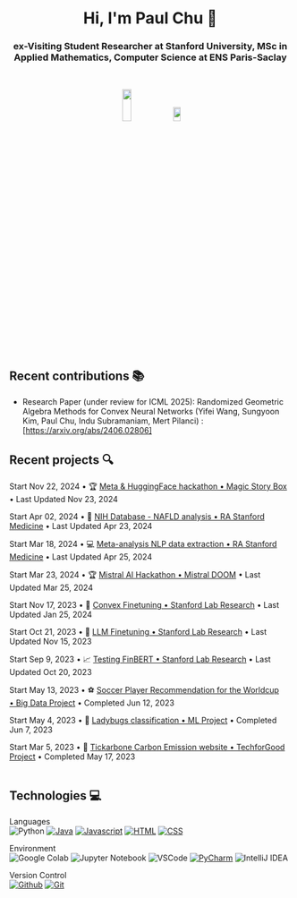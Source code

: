 <h1 align="center"> Hi, I'm Paul Chu 👋 </h1>

<h3 align="center">ex-Visiting Student Researcher at Stanford University, MSc in Applied Mathematics, Computer Science at ENS Paris-Saclay</h3><br>

<p align="center">
  
<img src=https://github.com/user-attachments/assets/a4bd7548-d6b7-44be-b19b-f029db8cec68  width="18%" height="12%">

<!--- <img src= https://github.com/PuchToTalk/PuchToTalk/assets/90144938/bd200be5-65de-4663-afeb-b4a2924a1c5e width="18%" height="9%"> -->

<img src= https://github.com/PuchToTalk/PuchToTalk/assets/90144938/e484dbba-1944-4bfc-9c0d-2020dc0188fd width="16%" height="8%">
</p> 

## Recent contributions 📚 

- Research Paper (under review for ICML 2025): Randomized Geometric Algebra Methods for Convex Neural Networks (Yifei Wang, Sungyoon Kim, Paul Chu, Indu Subramaniam, Mert Pilanci) : [https://arxiv.org/abs/2406.02806]



## Recent projects 🔍

Start Nov 22, 2024 • 🏆 [Meta & HuggingFace hackathon • Magic Story Box](https://github.com/PuchToTalk/ConsumerEdgeHackaton) • Last Updated Nov 23, 2024<br>

Start Apr 02, 2024 • 🧬 [NIH Database - NAFLD analysis • RA Stanford Medicine](https://github.com/PuchToTalk/NAFLD-analysis) • Last Updated Apr 23, 2024<br>

Start Mar 18, 2024 • 💻 [Meta-analysis NLP data extraction • RA Stanford Medicine](https://github.com/PuchToTalk/Meta-Analysis-extraction) • Last Updated Apr 25, 2024<br>

Start Mar 23, 2024 • 🏆 [Mistral AI Hackathon • Mistral DOOM](https://github.com/PuchToTalk/DOOM-MistralAI) • Last Updated Mar 25, 2024<br>

Start Nov 17, 2023 • 🐍 [Convex Finetuning • Stanford Lab Research](https://github.com/PuchToTalk/Convex-Finetuning) • Last Updated Jan 25, 2024<br>

Start Oct 21, 2023 • 🦙 [LLM Finetuning • Stanford Lab Research](https://github.com/PuchToTalk/LLM) • Last Updated Nov 15, 2023<br>

Start Sep 9, 2023 • 📈 [Testing FinBERT • Stanford Lab Research](https://github.com/PuchToTalk/FinBERT) • Last Updated Oct 20, 2023<br>

Start May 13, 2023 • ⚽️ [Soccer Player Recommendation for the Worldcup • Big Data Project](https://github.com/PuchToTalk/Football_WorldCup_Recommendation) • Completed Jun 12, 2023<br>   

Start May 4, 2023 • 🐞 [Ladybugs classification • ML Project](https://github.com/PuchToTalk/Ladybug_project) • Completed Jun 7, 2023<br>

Start Mar 5, 2023 • 🥕 [Tickarbone Carbon Emission website • TechforGood Project](https://github.com/PuchToTalk/Tickarbone) • Completed May 17, 2023<br><br>







## Technologies 💻

Languages<br>
![Python](https://img.shields.io/badge/Python-000?style=for-the-badge&logo=python&logoColor=#3776AB) [![Java](https://img.shields.io/badge/Java-000?style=for-the-badge&logo=coffeescript&logoColor=#2F2625)](#)  [![Javascript](https://img.shields.io/badge/-Javascript-000?style=for-the-badge&logo=javascript)](#) [![HTML](https://img.shields.io/badge/-HTML-000?style=for-the-badge&logo=html5)](#) [![CSS](https://img.shields.io/badge/-CSS-000?style=for-the-badge&logo=css3&logoColor=1572B6)](#) 

Environment<br>
![Google Colab](https://img.shields.io/badge/Google%20Colab%20-black?style=for-the-badge&logo=googlecolab&logoColor=#F9AB00) ![Jupyter Notebook](https://img.shields.io/badge/Jupyter%20Notebook%20-black?style=for-the-badge&logo=jupyter&logoColor=#F37626) ![VSCode](https://img.shields.io/badge/-VSCode-000?style=for-the-badge&logo=visualstudiocode&logoColor=007ACC) [![PyCharm](https://img.shields.io/badge/-PyCharm-000?style=for-the-badge&logo=PyCharm&logoColor=green)](#) ![IntelliJ IDEA](https://img.shields.io/badge/-intellij-000?style=for-the-badge&logo=intellijidea&logoColor=pink)

Version Control <br>
[![Github](https://img.shields.io/badge/-Github-000?style=for-the-badge&logo=github)](#) [![Git](https://img.shields.io/badge/-Git-000?style=for-the-badge&logo=git)](#)
